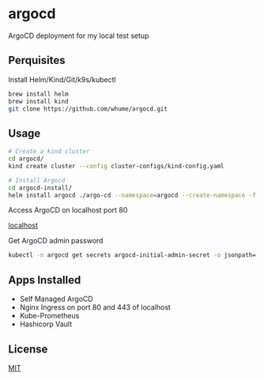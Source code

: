 # argocd

ArgoCD deployment for my local test setup

## Perquisites 

Install Helm/Kind/Git/k9s/kubectl

```bash
brew install helm
brew install kind
git clone https://github.com/whume/argocd.git
```

## Usage

```bash
# Create a kind cluster 
cd argocd/
kind create cluster --config cluster-configs/kind-config.yaml

# Install Argocd 
cd argocd-install/
helm install argocd ./argo-cd --namespace=argocd --create-namespace -f values-override.yaml

```
Access ArgoCD on localhost port 80

[localhost](http:localhost)

Get ArgoCD admin password
```bash
kubectl -n argocd get secrets argocd-initial-admin-secret -o jsonpath='{.data.password}' | base64 -d
```

## Apps Installed
+ Self Managed ArgoCD 
+ Nginx Ingress on port 80 and 443 of localhost
+ Kube-Prometheus
+ Hashicorp Vault

## License
[MIT](https://choosealicense.com/licenses/mit/)
